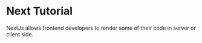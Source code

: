 # Next Tutorial
NextJs allows frontend developers to render some of their code in server or client side.
